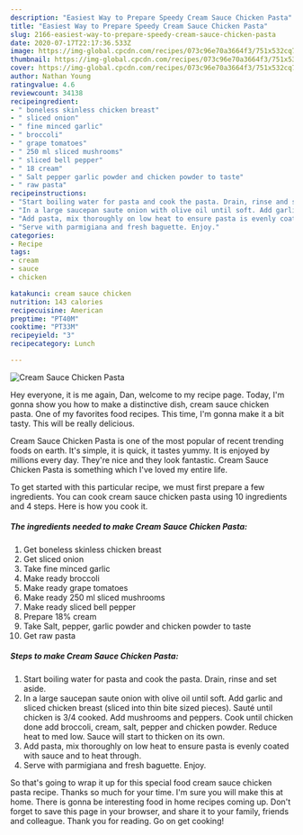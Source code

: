 ```yaml
---
description: "Easiest Way to Prepare Speedy Cream Sauce Chicken Pasta"
title: "Easiest Way to Prepare Speedy Cream Sauce Chicken Pasta"
slug: 2166-easiest-way-to-prepare-speedy-cream-sauce-chicken-pasta
date: 2020-07-17T22:17:36.533Z
image: https://img-global.cpcdn.com/recipes/073c96e70a3664f3/751x532cq70/cream-sauce-chicken-pasta-recipe-main-photo.jpg
thumbnail: https://img-global.cpcdn.com/recipes/073c96e70a3664f3/751x532cq70/cream-sauce-chicken-pasta-recipe-main-photo.jpg
cover: https://img-global.cpcdn.com/recipes/073c96e70a3664f3/751x532cq70/cream-sauce-chicken-pasta-recipe-main-photo.jpg
author: Nathan Young
ratingvalue: 4.6
reviewcount: 34138
recipeingredient:
- " boneless skinless chicken breast"
- " sliced onion"
- " fine minced garlic"
- " broccoli"
- " grape tomatoes"
- " 250 ml sliced mushrooms"
- " sliced bell pepper"
- " 18 cream"
- " Salt pepper garlic powder and chicken powder to taste"
- " raw pasta"
recipeinstructions:
- "Start boiling water for pasta and cook the pasta. Drain, rinse and set aside."
- "In a large saucepan saute onion with olive oil until soft. Add garlic and sliced chicken breast (sliced into thin bite sized pieces). Sauté until chicken is 3/4 cooked. Add mushrooms and peppers. Cook until chicken done add broccoli, cream, salt, pepper and chicken powder. Reduce heat to med low. Sauce will start to thicken on its own."
- "Add pasta, mix thoroughly on low heat to ensure pasta is evenly coated with sauce and to heat through."
- "Serve with parmigiana and fresh baguette. Enjoy."
categories:
- Recipe
tags:
- cream
- sauce
- chicken

katakunci: cream sauce chicken 
nutrition: 143 calories
recipecuisine: American
preptime: "PT40M"
cooktime: "PT33M"
recipeyield: "3"
recipecategory: Lunch

---
```



![Cream Sauce Chicken Pasta](https://img-global.cpcdn.com/recipes/073c96e70a3664f3/751x532cq70/cream-sauce-chicken-pasta-recipe-main-photo.jpg)

Hey everyone, it is me again, Dan, welcome to my recipe page. Today, I'm gonna show you how to make a distinctive dish, cream sauce chicken pasta. One of my favorites food recipes. This time, I'm gonna make it a bit tasty. This will be really delicious.



Cream Sauce Chicken Pasta is one of the most popular of recent trending foods on earth. It's simple, it is quick, it tastes yummy. It is enjoyed by millions every day. They're nice and they look fantastic. Cream Sauce Chicken Pasta is something which I've loved my entire life.


To get started with this particular recipe, we must first prepare a few ingredients. You can cook cream sauce chicken pasta using 10 ingredients and 4 steps. Here is how you cook it.

<!--inarticleads1-->

##### The ingredients needed to make Cream Sauce Chicken Pasta:

1. Get  boneless skinless chicken breast
1. Get  sliced onion
1. Take  fine minced garlic
1. Make ready  broccoli
1. Make ready  grape tomatoes
1. Make ready  250 ml sliced mushrooms
1. Make ready  sliced bell pepper
1. Prepare  18% cream
1. Take  Salt, pepper, garlic powder and chicken powder to taste
1. Get  raw pasta




<!--inarticleads2-->

##### Steps to make Cream Sauce Chicken Pasta:

1. Start boiling water for pasta and cook the pasta. Drain, rinse and set aside.
1. In a large saucepan saute onion with olive oil until soft. Add garlic and sliced chicken breast (sliced into thin bite sized pieces). Sauté until chicken is 3/4 cooked. Add mushrooms and peppers. Cook until chicken done add broccoli, cream, salt, pepper and chicken powder. Reduce heat to med low. Sauce will start to thicken on its own.
1. Add pasta, mix thoroughly on low heat to ensure pasta is evenly coated with sauce and to heat through.
1. Serve with parmigiana and fresh baguette. Enjoy.




So that's going to wrap it up for this special food cream sauce chicken pasta recipe. Thanks so much for your time. I'm sure you will make this at home. There is gonna be interesting food in home recipes coming up. Don't forget to save this page in your browser, and share it to your family, friends and colleague. Thank you for reading. Go on get cooking!
